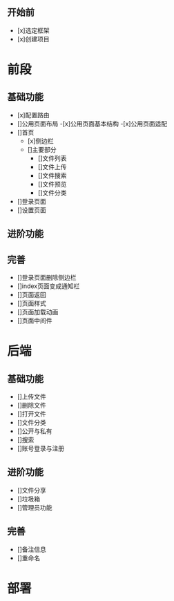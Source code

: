 ## 开始前

- [x]选定框架
- [x]创建项目

# 前段

## 基础功能

- [x]配置路由
- []公用页面布局
    -[x]公用页面基本结构
    -[x]公用页面适配
- []首页
    - [x]侧边栏
    - []主要部分
        - []文件列表
        - []文件上传
        - []文件搜索
        - []文件预览
        - []文件分类
- []登录页面
- []设置页面

## 进阶功能


## 完善
- []登录页面删除侧边栏
- []index页面变成通知栏
- []页面返回
- []页面样式
- []页面加载动画
- []页面中间件

# 后端

## 基础功能
- []上传文件
- []删除文件
- []打开文件
- []文件分类
- []公开与私有
- []搜索
- []账号登录与注册

## 进阶功能
- []文件分享
- []垃圾箱
- []管理员功能

## 完善
- []备注信息
- []重命名


# 部署